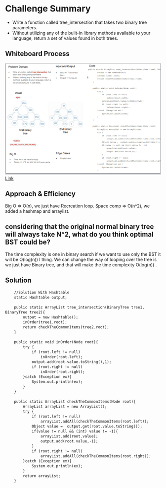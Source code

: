 # Challenge Summary
* Write a function called tree_intersection that takes two binary tree parameters.
* Without utilizing any of the built-in library methods available to your language, return a set of values found in both trees.

## Whiteboard Process
![](./img/lab32.png)
[Link](https://docs.google.com/drawings/d/106Se_1LOpk1wJaVMWTq8E_KCyOPC7OYzoF3amgVdV7M/edit?usp=sharing)

## Approach & Efficiency
Big O => O(n), we just have Recreation loop.
Space comp => O(n^2), we added a hashmap and arraylist.

## considering that the original normal binary tree will always take N^2, what do you think optimal BST could be? 

The time complexity is one in binary search if we want to use only the BST it will be O(log(n)) I thing.
We can change the way of looping over the tree is we just have Binary tree, and that will make the time complexity O(log(n)) .

## Solution
```   
    //Solution With Hashtable
    static Hashtable output;

    public static ArrayList tree_intersection(BinaryTree tree1, BinaryTree tree2){
        output = new Hashtable();
        inOrder(tree1.root);
        return checkTheCommonItems(tree2.root);
    }

    public static void inOrder(Node root){
        try {
            if (root.left != null)
                inOrder(root.left);
            output.add(root.value.toString(),1);
            if (root.right != null)
                inOrder(root.right);
        }catch (Exception ex){
            System.out.println(ex);
        }
    }

    public static ArrayList checkTheCommonItems(Node root){
        ArrayList arrayList = new ArrayList();
        try {
            if (root.left != null)
                arrayList.addAll(checkTheCommonItems(root.left));
            Object value =  output.get(root.value.toString());
            if(value != null && (int) value != -1){
                arrayList.add(root.value);
                output.add(root.value,-1);
            }
            if (root.right != null)
                arrayList.addAll(checkTheCommonItems(root.right));
        }catch (Exception ex){
            System.out.println(ex);
        }
        return arrayList;
    }
```